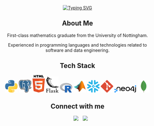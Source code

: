 <div align="center">
<a href="https://git.io/typing-svg"><img src="https://readme-typing-svg.demolab.com?font=+Kaushan+Script&weight=600&size=30&duration=4000&pause=1000&color=FFFFFF&background=FFFFFF00&center=true&vCenter=true&width=435&lines=George+Lopez" alt="Typing SVG" /></a>
</div>

<h2 align="center"> About Me </h2>

<p align="center">
First-class mathematics graduate from the University of Nottingham.
</p>
<p align="center">
    Experienced in programming languages and technologies related to software and data engineering.
</p>

<h2 align="center"> Tech Stack </h2>

<div align="center">
    <a>
    <img src="SVG/python.svg" alt="example badge" width = "40px">
    </a>
    <a>
    <img src="SVG/postgresql.svg" alt="example badge" width = "40px">
    </a> 
    <a>
    <img src="SVG/html-5.svg" alt="example badge" width = "40px">
    </a>  
    <a>
    <img src="SVG/flask.svg" alt="example badge" width = "40px">
    </a>  
    <a>
    <img src="SVG/Rlogo.svg" alt="example badge" width = "40px">
    </a>  
    <a>
    <img src="SVG/icons8-matlab-96.svg" alt="example badge" width = "40px">
    </a>
    <a>
    <img src="SVG/snowflake-icon.svg" alt="example badge" width = "40px">
    </a>      
    <a>
    <img src="SVG/git-icon.svg" alt="example badge" width = "40px">
    </a>   
    <a>
    <img src="SVG/neo4j.svg" alt="example badge" width = "70px">
    </a>
    <a>
    <img src="SVG/icons8-mongodb-a-cross-platform-document-oriented-database-program-96.png" alt="example badge" width = "40px">
    </a>    

<h2 align="center"> Connect with me </h2>

<p align="center">

 <div align="center" class="icons-social" style="margin-left: 10px;">
        <a style="margin-left: 10px;"  target="_blank" href="https://www.linkedin.com/in/george-benjamin-lopez/">
			<img src="https://img.icons8.com/doodle/40/000000/linkedin--v2.png"></a>
        <a style="margin-left: 10px;" target="_blank" href="https://github.com/georgelopez7">
		<img src="https://img.icons8.com/doodle/40/000000/github--v1.png"></a>
      </div>

</p>
